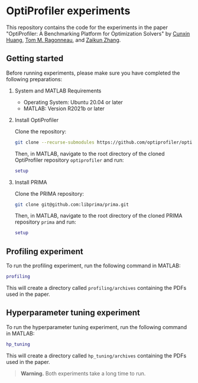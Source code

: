 # OptiProfiler experiments

This repository contains the code for the experiments in the paper "OptiProfiler: A Benchmarking Platform for Optimization Solvers" by [Cunxin Huang](https://opthuang.github.io), [Tom M. Ragonneau](https://ragonneau.github.io), and [Zaikun Zhang](https://www.zhangzk.net/).

## Getting started

Before running experiments, please make sure you have completed the following preparations:

1. System and MATLAB Requirements
    - Operating System: Ubuntu 20.04 or later
    - MATLAB: Version R2021b or later
2. Install OptiProfiler

    Clone the repository:
    ```bash
    git clone --recurse-submodules https://github.com/optiprofiler/optiprofiler.git
    ```

    Then, in MATLAB, navigate to the root directory of the cloned OptiProfiler repository ``optiprofiler`` and run:
    ```matlab
    setup
    ```
3.  Install PRIMA

    Clone the PRIMA repository:
    ```bash
    git clone git@github.com:libprima/prima.git
    ```

    Then, in MATLAB, navigate to the root directory of the cloned PRIMA repository ``prima`` and run:
    ```matlab
    setup
    ```

## Profiling experiment

To run the profiling experiment, run the following command in MATLAB:

```matlab
profiling
```

This will create a directory called `profiling/archives` containing the PDFs used in the paper.

## Hyperparameter tuning experiment

To run the hyperparameter tuning experiment, run the following command in MATLAB:

```matlab
hp_tuning
```

This will create a directory called `hp_tuning/archives` containing the PDFs used in the paper.

> **Warning.** Both experiments take a long time to run.
